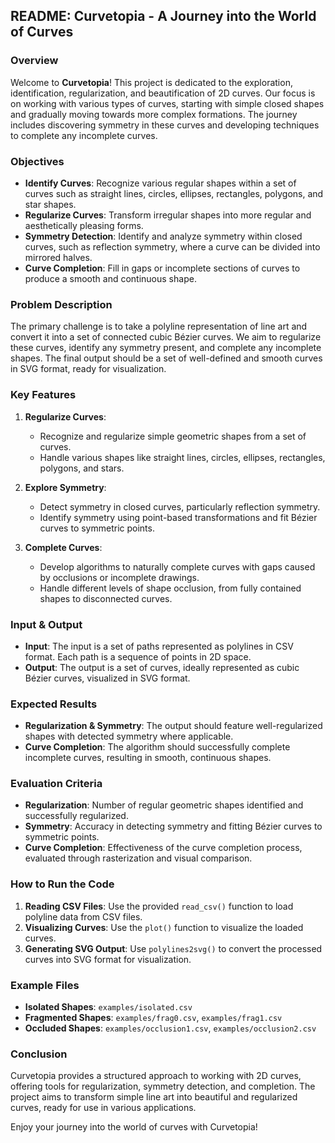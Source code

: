 ## README: Curvetopia - A Journey into the World of Curves

### Overview
Welcome to **Curvetopia**! This project is dedicated to the exploration, identification, regularization, and beautification of 2D curves. Our focus is on working with various types of curves, starting with simple closed shapes and gradually moving towards more complex formations. The journey includes discovering symmetry in these curves and developing techniques to complete any incomplete curves.

### Objectives
- **Identify Curves**: Recognize various regular shapes within a set of curves such as straight lines, circles, ellipses, rectangles, polygons, and star shapes.
- **Regularize Curves**: Transform irregular shapes into more regular and aesthetically pleasing forms.
- **Symmetry Detection**: Identify and analyze symmetry within closed curves, such as reflection symmetry, where a curve can be divided into mirrored halves.
- **Curve Completion**: Fill in gaps or incomplete sections of curves to produce a smooth and continuous shape.

### Problem Description
The primary challenge is to take a polyline representation of line art and convert it into a set of connected cubic Bézier curves. We aim to regularize these curves, identify any symmetry present, and complete any incomplete shapes. The final output should be a set of well-defined and smooth curves in SVG format, ready for visualization.

### Key Features
1. **Regularize Curves**:
   - Recognize and regularize simple geometric shapes from a set of curves.
   - Handle various shapes like straight lines, circles, ellipses, rectangles, polygons, and stars.

2. **Explore Symmetry**:
   - Detect symmetry in closed curves, particularly reflection symmetry.
   - Identify symmetry using point-based transformations and fit Bézier curves to symmetric points.

3. **Complete Curves**:
   - Develop algorithms to naturally complete curves with gaps caused by occlusions or incomplete drawings.
   - Handle different levels of shape occlusion, from fully contained shapes to disconnected curves.

### Input & Output
- **Input**: The input is a set of paths represented as polylines in CSV format. Each path is a sequence of points in 2D space.
- **Output**: The output is a set of curves, ideally represented as cubic Bézier curves, visualized in SVG format.

### Expected Results
- **Regularization & Symmetry**: The output should feature well-regularized shapes with detected symmetry where applicable.
- **Curve Completion**: The algorithm should successfully complete incomplete curves, resulting in smooth, continuous shapes.

### Evaluation Criteria
- **Regularization**: Number of regular geometric shapes identified and successfully regularized.
- **Symmetry**: Accuracy in detecting symmetry and fitting Bézier curves to symmetric points.
- **Curve Completion**: Effectiveness of the curve completion process, evaluated through rasterization and visual comparison.

### How to Run the Code
1. **Reading CSV Files**: Use the provided `read_csv()` function to load polyline data from CSV files.
2. **Visualizing Curves**: Use the `plot()` function to visualize the loaded curves.
3. **Generating SVG Output**: Use `polylines2svg()` to convert the processed curves into SVG format for visualization.

### Example Files
- **Isolated Shapes**: `examples/isolated.csv`
- **Fragmented Shapes**: `examples/frag0.csv`, `examples/frag1.csv`
- **Occluded Shapes**: `examples/occlusion1.csv`, `examples/occlusion2.csv`

### Conclusion
Curvetopia provides a structured approach to working with 2D curves, offering tools for regularization, symmetry detection, and completion. The project aims to transform simple line art into beautiful and regularized curves, ready for use in various applications.

Enjoy your journey into the world of curves with Curvetopia!
